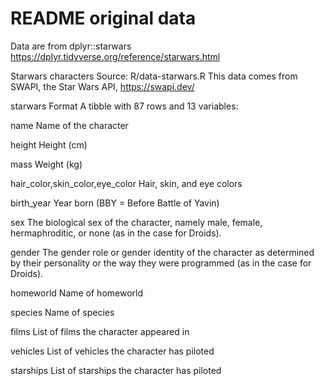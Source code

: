 # README original data

Data are from dplyr::starwars  https://dplyr.tidyverse.org/reference/starwars.html

Starwars characters
Source: R/data-starwars.R
This data comes from SWAPI, the Star Wars API, https://swapi.dev/

starwars
Format
A tibble with 87 rows and 13 variables:

name
Name of the character

height
Height (cm)

mass
Weight (kg)

hair_color,skin_color,eye_color
Hair, skin, and eye colors

birth_year
Year born (BBY = Before Battle of Yavin)

sex
The biological sex of the character, namely male, female, hermaphroditic, or none (as in the case for Droids).

gender
The gender role or gender identity of the character as determined by their personality or the way they were programmed (as in the case for Droids).

homeworld
Name of homeworld

species
Name of species

films
List of films the character appeared in

vehicles
List of vehicles the character has piloted

starships
List of starships the character has piloted
